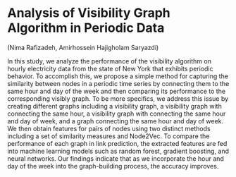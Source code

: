 # Analysis of Visibility Graph Algorithm in Periodic Data

(Nima Rafizadeh, Amirhossein Hajigholam Saryazdi)

In this study, we analyze the performance of the visibility algorithm on hourly electricity data from the state of New York that exhibits periodic behavior. To accomplish this, we propose a simple method for capturing the similarity between nodes in a periodic time series by connecting them to the same hour and day of the week and then comparing its performance to the corresponding visibly graph. To be more specifics, we address this issue by creating different graphs including a visibility graph, a visibility graph with connecting the same hour, a visibility graph with connecting the same hour and day of week, and a graph connecting the same hour and day of week. We then obtain features for pairs of nodes using two distinct methods including a set of similarity measures and Node2Vec. To compare the performance of each graph in link prediction, the extracted features are fed into machine learning models such as random forest, gradient boosting, and neural networks. Our findings indicate that as we incorporate the hour and day of the week into the graph-building process, the accuracy improves.
